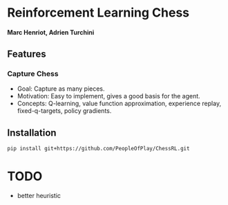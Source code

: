 
# Reinforcement Learning Chess
#### Marc Henriot, Adrien Turchini

## Features

### Capture Chess 
- Goal: Capture as many pieces.
- Motivation: Easy to implement, gives a good basis for the agent.
- Concepts: Q-learning, value function approximation, experience replay, fixed-q-targets, policy gradients.

## Installation
```bash
pip install git+https://github.com/PeopleOfPlay/ChessRL.git
```

# TODO

- better heuristic
